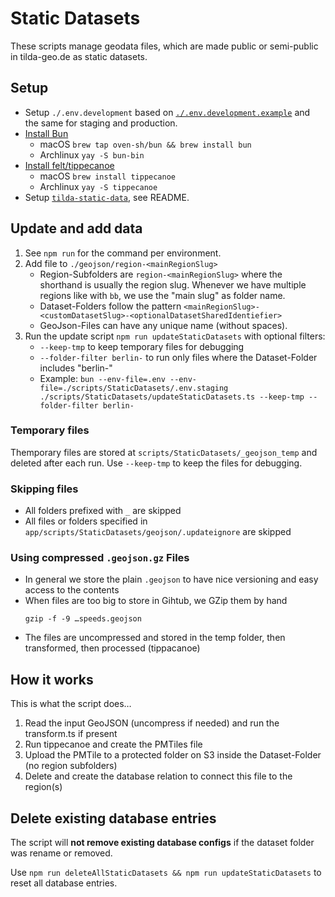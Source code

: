 # Static Datasets

These scripts manage geodata files, which are made public or semi-public in tilda-geo.de as static datasets.

## Setup

- Setup `./.env.development` based on [`./.env.development.example`](/./.env.development.example) and the same for staging and production.
- [Install Bun](https://bun.sh/docs/installation)
  - macOS `brew tap oven-sh/bun && brew install bun`
  - Archlinux `yay -S bun-bin`
- [Install felt/tippecanoe](https://github.com/felt/tippecanoe/blob/main/README.md#installation)
  - macOS `brew install tippecanoe`
  - Archlinux `yay -S tippecanoe`
- Setup [`tilda-static-data`](https://github.com/FixMyBerlin/tilda-static-data), see README.

## Update and add data

1. See `npm run` for the command per environment.
2. Add file to `./geojson/region-<mainRegionSlug>`
   - Region-Subfolders are `region-<mainRegionSlug>` where the shorthand is usually the region slug. Whenever we have multiple regions like with `bb`, we use the "main slug" as folder name.
   - Dataset-Folders follow the pattern `<mainRegionSlug>-<customDatasetSlug>-<optionalDatasetSharedIdentiefier>`
   - GeoJson-Files can have any unique name (without spaces).
3. Run the update script `npm run updateStaticDatasets` with optional filters:
   - `--keep-tmp` to keep temporary files for debugging
   - `--folder-filter berlin-` to run only files where the Dataset-Folder includes "berlin-"
   - Example: `bun --env-file=.env --env-file=./scripts/StaticDatasets/.env.staging ./scripts/StaticDatasets/updateStaticDatasets.ts --keep-tmp --folder-filter berlin-`

### Temporary files

Themporary files are stored at `scripts/StaticDatasets/_geojson_temp` and deleted after each run.
Use `--keep-tmp` to keep the files for debugging.

### Skipping files

- All folders prefixed with `_` are skipped
- All files or folders specified in `app/scripts/StaticDatasets/geojson/.updateignore` are skipped

### Using compressed `.geojson.gz` Files

- In general we store the plain `.geojson` to have nice versioning and easy access to the contents
- When files are too big to store in Gihtub, we GZip them by hand
  ```
  gzip -f -9 …speeds.geojson
  ```
- The files are uncompressed and stored in the temp folder, then transformed, then processed (tippacanoe)

## How it works

This is what the script does…

1. Read the input GeoJSON (uncompress if needed) and run the transform.ts if present
2. Run tippecanoe and create the PMTiles file
3. Upload the PMTile to a protected folder on S3 inside the Dataset-Folder (no region subfolders)
4. Delete and create the database relation to connect this file to the region(s)

## Delete existing database entries

The script will **not remove existing database configs** if the dataset folder was rename or removed.

Use `npm run deleteAllStaticDatasets && npm run updateStaticDatasets` to reset all database entries.
